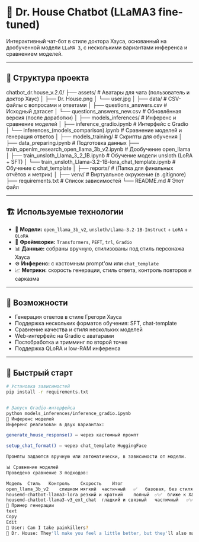# 🧠 Dr. House Chatbot (LLaMA3 fine-tuned)

Интерактивный чат-бот в стиле доктора Хауса, основанный на дообученной модели `LLaMA 3`, с несколькими вариантами инференса и сравнением моделей.

---

## 📁 Структура проекта

chatbot_dr.house_v.2.0/ 
├── assets/ # Аватары для чата (пользователь и доктор Хаус) 
│ ├── Dr. House.png 
│ └── user.jpg 
│ ├── data/ # CSV-файлы с вопросами и ответами 
│ ├── questions_answers.csv # Исходный датасет 
│ └── questions_answers_new.csv # Обновлённая версия (после доработки) 
│ ├── models_inferences/ # Инференс и сравнение моделей 
│ ├── inference_gradio.ipynb # Интерфейс с Gradio 
│ └── inferences_(models_comparison).ipynb # Сравнение моделей и генерация ответов
│ ├── models_training/ # Скрипты для обучения 
│ ├── data_preparing.ipynb # Подготовка данных 
├── train_openlm_research_open_llama_3b_v2.ipynb # Дообучение open_llama 
│ ├── train_unsloth_Llama_3_2_1B.ipynb # Обучение модели unsloth (LoRA + SFT)
│ └── train_unsloth_Llama-3.2-1B-lora_chat_template.ipynb # Обучение с chat_template 
│ ├── reports/ # (Папка для финальных отчётов и метрик) 
│ ├── venv/ # Виртуальное окружение (в .gitignore) 
├── requirements.txt # Список зависимостей 
└── README.md # Этот файл

---

## 🏗️ Используемые технологии

- 🤖 **Модели:** `open_llama_3b_v2`, `unsloth/Llama-3.2-1B-Instruct` + `LoRA` + `QLoRA`
- 🧠 **Фреймворки:** `Transformers`, `PEFT`, `trl`, `Gradio`
- 📊 **Данные:** собраны вручную, стилизованы под стиль персонажа Хауса
- ⚙️ **Инференс:** с кастомным prompt'ом или `chat_template`
- 📈 **Метрики:** скорость генерации, стиль ответа, контроль повторов и сарказма

---

## 📌 Возможности

- Генерация ответов в стиле Грегори Хауса
- Поддержка нескольких форматов обучения: SFT, chat-template
- Сравнение качества и стиля нескольких моделей
- Web-интерфейс на Gradio с аватарами
- Постобработка и тримминг по второй точке
- Поддержка QLoRA и low-RAM инференса

---

## 🚀 Быстрый старт

```bash
# Установка зависимостей
pip install -r requirements.txt


# Запуск Gradio-интерфейса
python models_inferences/inference_gradio.ipynb
🧪 Инференс моделей
Инференс реализован в двух вариантах:

generate_house_response() — через кастомный промпт

setup_chat_format() — через chat_template HuggingFace

Промпты задаются вручную или автоматически, в зависимости от модели.

📊 Сравнение моделей
Проведено сравнение 3 подходов:

Модель	Стиль	Контроль	Скорость	Итог
open_llama_3b_v2	слишком мягкий	частичный	✅	базовая, без стиля
housemd-chatbot-llama3-lora	резкий и краткий	полный	✅✅	ближе к Хаусу
housemd-chatbot-llama3-v3_ext_chat	гладкий и связный	частичный	✅✅✅	лучше для чата
📌 Пример генерации
text
Copy
Edit
📨 User: Can I take painkillers?
🧠 Dr. House: They'll make you feel a little better, but they'll also make you feel a lot worse.
